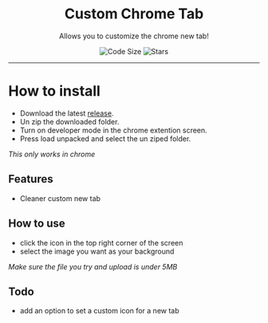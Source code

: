 <div align="center">
  <!-- Logo and Title -->
  <h1>Custom Chrome Tab</h1>
  <p>Allows you to customize the chrome new tab!</p>

<!-- Fancy badges -->
<img src="https://img.shields.io/github/languages/code-size/cqb13/Custom-Chrome-Tab" alt="Code Size">
<img src="https://img.shields.io/github/stars/cqb13/Custom-Chrome-Tab" alt="Stars">
</div>

<hr />

# How to install

- Download the latest [release](/../../releases).
- Un zip the downloaded folder.
- Turn on developer mode in the chrome extention screen.
- Press load unpacked and select the un ziped folder.

_This only works in chrome_

## Features

- Cleaner custom new tab 

## How to use

- click the icon in the top right corner of the screen
- select the image you want as your background

_Make sure the file you try and upload is under 5MB_

## Todo

- add an option to set a custom icon for a new tab
